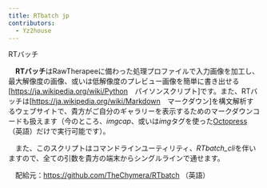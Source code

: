 ```yaml
---
title: RTbatch jp
contributors:
  - Yz2house
---
```


<div class="pagetitle">

RTバッチ

</div>

　**RTバッチ**はRawTherapeeに備わった処理プロファイルで入力画像を加工し、最大解像度の画像、或いは低解像度のプレビュー画像を簡単に書き出せる\[<https://ja.wikipedia.org/wiki/Python>　パイソンスクリプト\]です。また、RTバッチは\[<https://ja.wikipedia.org/wiki/Markdown>　マークダウン\]を構文解析するウェブサイトで、貴方がご自分のギャラリーを表示するためのマークダウンコードも扱えます（今のところ、*imgcap*、或いは*img*タグを使った[Octopress](http://octopress.org/)（英語）だけで実行可能です）。

　また、このスクリプトはコマンドラインユーティリティ、*RTbatch_cli*を伴いますので、全ての引数を貴方の端末からシングルラインで通せます。

　配給元：https://github.com/TheChymera/RTbatch （英語）

